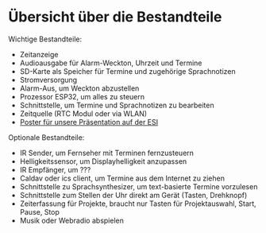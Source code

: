 # Übersicht über die Bestandteile

Wichtige Bestandteile:
* Zeitanzeige
* Audioausgabe für Alarm-Weckton, Uhrzeit und Termine
* SD-Karte als Speicher für Termine und zugehörige Sprachnotizen
* Stromversorgung
* Alarm-Aus, um Weckton abzustellen
* Prozessor ESP32, um alles zu steuern
* Schnittstelle, um Termine und Sprachnotizen zu bearbeiten
* Zeitquelle (RTC Modul oder via WLAN)
* [Poster für unsere Präsentation  auf der ESI](poster.md)

Optionale Bestandteile:
* IR Sender, um Fernseher mit Terminen fernzusteuern
* Helligkeitssensor, um Displayhelligkeit anzupassen
* IR Empfänger, um ???
* Caldav oder ics client, um Termine aus dem Internet zu ziehen
* Schnittstelle zu Sprachsynthesizer, um text-basierte Termine vorzulesen
* Schnittstelle zum Stellen der Uhr direkt am Gerät (Tasten, Drehknopf)
* Zeiterfassung für Projekte, braucht nur Tasten für Projektauswahl, Start, Pause, Stop
* Musik oder Webradio abspielen
